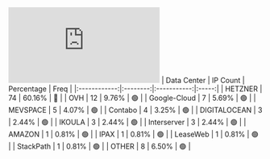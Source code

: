 ![Diagramm](https://github.com/obajay/StateSync-snapshots/blob/main/Projects/Gitopia/1/README.md)
| Data Center | IP Count | Percentage | Freq |
|:------------:|:--------:|:-----------:|:-----:|
| HETZNER | 74 | 60.16% | 🔴 |
| OVH | 12 | 9.76% | 🟢 |
| Google-Cloud | 7 | 5.69% | 🟢 |
| MEVSPACE | 5 | 4.07% | 🟢 |
| Contabo | 4 | 3.25% | 🟢 |
| DIGITALOCEAN | 3 | 2.44% | 🟢 |
| IKOULA | 3 | 2.44% | 🟢 |
| Interserver | 3 | 2.44% | 🟢 |
| AMAZON | 1 | 0.81% | 🟢 |
| IPAX | 1 | 0.81% | 🟢 |
| LeaseWeb | 1 | 0.81% | 🟢 |
| StackPath | 1 | 0.81% | 🟢 |
| OTHER | 8 | 6.50% | 🟢 |
